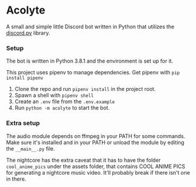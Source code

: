 # Acolyte
A small and simple little Discord bot written in Python that utilizes the [discord.py](https://github.com/Rapptz/discord.py) library.

### Setup

The bot is written in Python 3.8.1 and the environment is set up for it.

This project uses pipenv to manage dependencies. Get pipenv with `pip install pipenv`

1. Clone the repo and run `pipenv install` in the project root.
2. Spawn a shell with `pipenv shell`
3. Create an `.env` file from the `.env.example`
4. Run `python -m acolyte` to start the bot.


### Extra setup

The audio module depends on ffmpeg in your PATH for some commands. Make sure it's installed and in your PATH or unload the module by editing the `__main__.py` file.


The nightcore has the extra caveat that it has to have the folder `cool_anime_pics` under the assets folder, that contains COOL ANIME PICS for generating a nightcore music video. It'll probably break if there isn't one in there.
